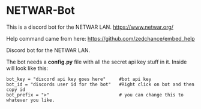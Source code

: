 # NETWAR-Bot

This is a discord bot for the NETWAR LAN.
https://www.netwar.org/

Help command came from here: https://github.com/zedchance/embed_help

Discord bot for the NETWAR LAN.


The bot needs a **config.py** file with all the secret api key stuff in it. Inside will look like this:  
```
bot_key = "discord api key goes here"     #bot api key
bot_id = "discords user id for the bot"   #Right click on bot and then copy id
bot_prefix = ">"                          # you can change this to whatever you like.
```
